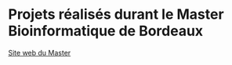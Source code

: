 # Projets réalisés durant le Master Bioinformatique de Bordeaux
[Site web du Master](https://master-bioinfo-bordeaux.github.io/?fbclid=IwAR2sUbRiHDUe4jF-fxYBE7CQyKGDfy5TF1qmn3a2v1NAXU7kqwzgYg1g_1I)
